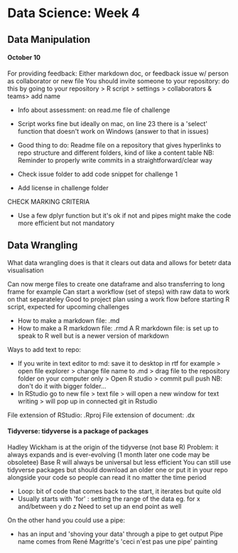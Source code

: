 # Data Science: Week 4
## Data Manipulation
#### October 10

For providing feedback:
Either markdown doc, or feedback issue w/ person as collaborator or new file
You should invite someone to your repository: do this by going to your repository > R script > settings > collaborators & teams> add name

- Info about assessment: on read.me file of challenge

- Script works fine but ideally on mac, on line 23 there is a 'select' function that doesn't work on Windows (answer to that in issues)

- Good thing to do: Readme file on a repository that gives hyperlinks to repo structure and different folders, kind of like a content table
NB: Reminder to properly write commits in a straightforward/clear way

- Check issue folder to add code snippet for challenge 1
- Add license in challenge folder

CHECK MARKING CRITERIA

- Use a few dplyr function but it's ok if not and pipes might make the code more efficient but not mandatory

## Data Wrangling
What data wrangling does is that it clears out data and allows for betetr data visualisation 

Can now merge files to create one dataframe and also transferring to long frame for example
Can start a workflow (set of steps) with raw data to work on that separateley 
Good to project plan using a work flow before starting R script, expected for upcoming challenges

- How to make a markdown file: .md 
- How to make a R markdown file: .rmd
A R markdown file: is set up to speak to R well but is a newer version of markdown

Ways to add text to repo: 
- If you write in text editor to md: save it to desktop in rtf for example > open file explorer > change file name to .md > drag file to the repository folder on your computer only > Open R studio > commit pull push
NB: don't do it with bigger folder... 
- In RStudio go to new file > text file > will open a new window for text writing > will pop up in connected git in Rstudio

File extension of RStudio: .Rproj
File extension of document: .dx

#### Tidyverse: tidyverse is a package of packages 

Hadley Wickham is at the origin of the tidyverse (not base R)
Problem: it always expands and is ever-evolving (1 month later one code may be obsoletee)
Base R will always be universal but less efficient
You can still use tidyverse packages but should download an older one or put it in your repo alongside your code so people can read it no matter the time period

- Loop: bit of code that comes back to the start, it iterates but quite old
- Usually starts with 'for' : setting the range of the data eg. for x and/between y do z
Need to set up an end point as well 

On the other hand you could use a pipe:
- has an input and 'shoving your data' through a pipe to get output
Pipe name comes from René Magritte's 'ceci n'est pas une pipe' painting
